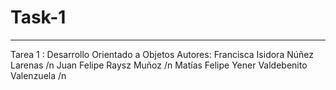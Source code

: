 # Task-1
---
Tarea 1 : Desarrollo Orientado a Objetos
Autores: 
Francisca Isidora Núñez Larenas /n
Juan Felipe Raysz Muñoz /n
Matías Felipe Yener Valdebenito Valenzuela /n

